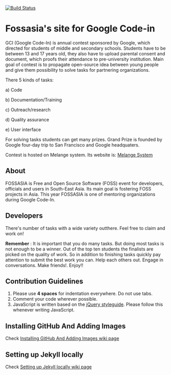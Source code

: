 [![Build Status](https://travis-ci.org/fossasia/fossasia.github.io.svg?branch=master)](https://travis-ci.org/fossasia/fossasia.github.io)

# Fossasia's site for Google Code-in

GCI (Google Code-In) is annual contest sponsored by Google, which directed for students of middle and secondary schools. 
Students have to be between 13 and 17 years old, they also have to upload parental consent and document, which proofs their attendance to pre-university institution.
Main goal of contest is to propagate open-source idea between young people and give them possibility to solve tasks for partnering organizations.

There 5 kinds of tasks:

a) Code


b) Documentation/Training

c) Outreach/research

d) Quality assurance

e) User interface

For solving tasks students can get many prizes. Grand Prize is founded by Google four-day trip to San Francisco and Google headquaters.

Contest is hosted on Melange system. Its website is: [Melange System](http://www.google-melange.com/gci/homepage/google/gci2014)

## About

FOSSASIA is Free and Open Source Software (FOSS) event for developers, officials and users in South-East Asia. Its main goal is fostering FOSS projects in Asia.
This year FOSSASIA is one of mentoring organizations during Google Code-In. 

## Developers

There's number of tasks with a wide variety outthere. Feel free to claim and work on!  

**Remember** : It is important that you do many tasks. But doing most tasks is not enough to be a winner. Out of the top ten students the finalists are picked on the quality of work. So in addition to finishing tasks quickly pay attention to submit the best work you can. Help each others out. Engage in conversations. Make friends!. Enjoy!!

## Contribution Guidelines

1. Please use **4 spaces** for indentation everywhere. Do not use tabs.
1. Comment your code wherever possible.
1. JavaScript is written based on the [jQuery styleguide](http://contribute.jquery.org/style-guide/js). Please follow this whenever writing JavaScript.

## Installing GitHub And Adding Images

Check [Installing GitHub And Adding Images wiki page](https://github.com/fossasia/fossasia.github.io/wiki/Installing-GitHub-And-Adding-Images)

## Setting up Jekyll locally

Check [Setting up Jekyll locally wiki page](https://github.com/fossasia/fossasia.github.io/wiki/Setting-up-Jekyll-locally)

